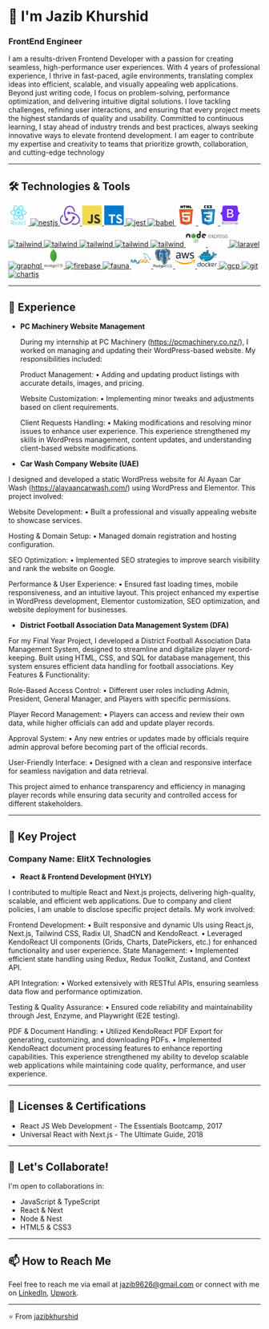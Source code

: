 # 👋 I'm Jazib Khurshid
### FrontEnd Engineer



I am a results-driven Frontend Developer with a passion for creating seamless, high-performance user experiences. With 4 years of professional experience, I thrive in fast-paced, agile environments, translating complex ideas into efficient, scalable, and visually appealing web applications. Beyond just writing code, I focus on problem-solving, performance optimization, and delivering intuitive digital solutions. I love tackling challenges, refining user interactions, and ensuring that every project meets the highest standards of quality and usability.
Committed to continuous learning, I stay ahead of industry trends and best practices, always seeking innovative ways to elevate frontend development. I am eager to contribute my expertise and creativity to teams that prioritize growth, collaboration, and cutting-edge technology

---

## 🛠️ Technologies & Tools

<p align="left"> <a href="https://reactjs.org/" target="_blank" rel="noreferrer"> <img src="https://raw.githubusercontent.com/devicons/devicon/master/icons/react/react-original-wordmark.svg" alt="react" width="40" height="40"/> </a> <a href="https://nestjs.com/" target="_blank" rel="noreferrer"> <img src="https://cdn.worldvectorlogo.com/logos/next-js.svg" alt="nestjs" width="40" height="40"/> </a> <a href="https://redux.js.org" target="_blank" rel="noreferrer"> <img src="https://raw.githubusercontent.com/devicons/devicon/master/icons/redux/redux-original.svg" alt="redux" width="40" height="40"/> </a> <a href="https://developer.mozilla.org/en-US/docs/Web/JavaScript" target="_blank" rel="noreferrer"> <img src="https://raw.githubusercontent.com/devicons/devicon/master/icons/javascript/javascript-original.svg" alt="javascript" width="40" height="40"/> </a> <a href="https://www.typescriptlang.org/" target="_blank" rel="noreferrer"> <img src="https://raw.githubusercontent.com/devicons/devicon/master/icons/typescript/typescript-original.svg" alt="typescript" width="40" height="40"/> </a>   <a href="https://jestjs.io" target="_blank" rel="noreferrer"> <img src="https://www.vectorlogo.zone/logos/jestjsio/jestjsio-icon.svg" alt="jest" width="40" height="40"/> </a>  <a href="https://babeljs.io/" target="_blank" rel="noreferrer"> <img src="https://www.vectorlogo.zone/logos/babeljs/babeljs-icon.svg" alt="babel" width="40" height="40"/> </a><a href="https://www.w3.org/html/" target="_blank" rel="noreferrer"> <img src="https://raw.githubusercontent.com/devicons/devicon/master/icons/html5/html5-original-wordmark.svg" alt="html5" width="40" height="40"/> </a> <a href="https://www.w3schools.com/css/" target="_blank" rel="noreferrer"> <img src="https://raw.githubusercontent.com/devicons/devicon/master/icons/css3/css3-original-wordmark.svg" alt="css3" width="40" height="40"/> </a>  <a href="https://getbootstrap.com" target="_blank" rel="noreferrer"> <img src="https://raw.githubusercontent.com/devicons/devicon/master/icons/bootstrap/bootstrap-plain-wordmark.svg" alt="bootstrap" width="40" height="40"/> </a> <a href="https://tailwindcss.com/" target="_blank" rel="noreferrer"> <img src="https://www.vectorlogo.zone/logos/tailwindcss/tailwindcss-icon.svg" alt="tailwind" width="40" height="40"/> </a> <a href="https://styled-components.com/" target="_blank" rel="noreferrer"> <img src="https://miro.medium.com/v2/resize:fit:318/1*7jRD5QhgARucFKvRHFxpOg.png" alt="tailwind" width="40" height="40"/> </a> <a href="https://bulma.io/extensions/" target="_blank" rel="noreferrer"> <img src="https://image.pngaaa.com/787/6130787-middle.png" alt="tailwind" width="40" height="40"/> </a> <a href="https://mui.com/material-ui/" target="_blank" rel="noreferrer"> <img src="https://w7.pngwing.com/pngs/761/513/png-transparent-material-ui-logo.png" alt="tailwind" width="40" height="40"/></a><a href="https://ionicframework.com/docs/" target="_blank" rel="noreferrer"> <img src="https://banner2.cleanpng.com/20181126/aaz/kisspng-ionic-apache-cordova-software-framework-mobile-app-5bfc36aa6e20c6.7150215215432557224511.jpg" alt="tailwind" width="60" height="40"/></a><a href="https://nodejs.org" target="_blank" rel="noreferrer"> <img src="https://raw.githubusercontent.com/devicons/devicon/master/icons/nodejs/nodejs-original-wordmark.svg" alt="nodejs" width="40" height="40"/> </a><a href="https://expressjs.com" target="_blank" rel="noreferrer"> <img src="https://raw.githubusercontent.com/devicons/devicon/master/icons/express/express-original-wordmark.svg" alt="express" width="40" height="40"/> </a> <a href="https://laravel.com/docs/5.6/installation" target="_blank" rel="noreferrer"> <img src="https://encrypted-tbn0.gstatic.com/images?q=tbn:ANd9GcQEpZ8-IOtzlfXVDWcadW_cOjSGX9MKTFYibg&s" alt="laravel" width="40" height="40"/> </a><a href="https://graphql.org" target="_blank" rel="noreferrer"> <img src="https://www.vectorlogo.zone/logos/graphql/graphql-icon.svg" alt="graphql" width="40" height="40"/> </a><a href="https://www.mongodb.com/" target="_blank" rel="noreferrer"> <img src="https://raw.githubusercontent.com/devicons/devicon/master/icons/mongodb/mongodb-original-wordmark.svg" alt="mongodb" width="40" height="40"/> </a><a href="https://firebase.google.com/" target="_blank" rel="noreferrer"> <img src="https://www.vectorlogo.zone/logos/firebase/firebase-icon.svg" alt="firebase" width="40" height="40"/> </a><a href="https://fauna.com/" target="_blank" rel="noreferrer"> <img src="https://seeklogo.com/images/F/fauna-logo-DC9CCCF6DB-seeklogo.com.png" alt="fauna" width="40" height="40"/> </a><a href="https://www.mysql.com/" target="_blank" rel="noreferrer"> <img src="https://raw.githubusercontent.com/devicons/devicon/master/icons/mysql/mysql-original-wordmark.svg" alt="mysql" width="40" height="40"/> </a>   <a href="https://www.postgresql.org" target="_blank" rel="noreferrer"> <img src="https://raw.githubusercontent.com/devicons/devicon/master/icons/postgresql/postgresql-original-wordmark.svg" alt="postgresql" width="40" height="40"/> </a><a href="https://aws.amazon.com" target="_blank" rel="noreferrer"> <img src="https://raw.githubusercontent.com/devicons/devicon/master/icons/amazonwebservices/amazonwebservices-original-wordmark.svg" alt="aws" width="40" height="40"/> </a>  <a href="https://www.docker.com/" target="_blank" rel="noreferrer"> <img src="https://raw.githubusercontent.com/devicons/devicon/master/icons/docker/docker-original-wordmark.svg" alt="docker" width="40" height="40"/> </a><a href="https://cloud.google.com" target="_blank" rel="noreferrer"> <img src="https://www.vectorlogo.zone/logos/google_cloud/google_cloud-icon.svg" alt="gcp" width="40" height="40"/> </a> <a href="https://git-scm.com/" target="_blank" rel="noreferrer"> <img src="https://www.vectorlogo.zone/logos/git-scm/git-scm-icon.svg" alt="git" width="40" height="40"/> </a><a href="https://www.chartjs.org" target="_blank" rel="noreferrer"> <img src="https://www.chartjs.org/media/logo-title.svg" alt="chartjs" width="40" height="40"/> </a></p>

---

## 💼 Experience

- **PC Machinery Website Management** 
 
    During my internship at PC Machinery (https://pcmachinery.co.nz/), I worked on managing and updating their WordPress-based website.
    My responsibilities included:
    
    Product Management:
    • Adding and updating product listings with accurate details, images, and pricing.
    
    Website Customization:
    • Implementing minor tweaks and adjustments based on client requirements.
    
    Client Requests Handling:
    • Making modifications and resolving minor issues to enhance user experience.
    This experience strengthened my skills in WordPress management, content updates, and understanding client-based website modifications.

- **Car Wash Company Website (UAE)**

I designed and developed a static WordPress website for Al Ayaan Car Wash (https://alayaancarwash.com/) using WordPress and Elementor.
This project involved:

Website Development:
• Built a professional and visually appealing website to showcase services.
 
Hosting & Domain Setup:
• Managed domain registration and hosting configuration.

SEO Optimization:
• Implemented SEO strategies to improve search visibility and rank the website on Google.

Performance & User Experience:
• Ensured fast loading times, mobile responsiveness, and an intuitive layout.
This project enhanced my expertise in WordPress development, Elementor customization, SEO optimization, and website deployment for businesses.

- **District Football Association Data Management System (DFA)**

For my Final Year Project, I developed a District Football Association Data Management System, designed to streamline and digitalize player record-keeping. Built using HTML, CSS, and SQL for database management, this system ensures efficient data handling for football associations.
Key Features & Functionality:

Role-Based Access Control:
• Different user roles including Admin, President, General Manager, and Players with specific permissions.
 
Player Record Management:
• Players can access and review their own data, while higher officials can add and update player records.
 
Approval System:
• Any new entries or updates made by officials require admin approval before becoming part of the official records.

User-Friendly Interface:
• Designed with a clean and responsive interface for seamless navigation and data retrieval.

This project aimed to enhance transparency and efficiency in managing player records while ensuring data security and controlled access for different stakeholders.

---

## 🎯 Key Project
### Company Name: ElitX Technologies

- **React & Frontend Development (HYLY)**

I contributed to multiple React and Next.js projects, delivering high-quality, scalable, and efficient web applications. Due to company and client policies, I am unable to disclose specific project details.
My work involved:

Frontend Development: 
• Built responsive and dynamic UIs using React.js, Next.js, Tailwind CSS, Radix UI, ShadCN and KendoReact.
• Leveraged KendoReact UI components (Grids, Charts, DatePickers, etc.) for enhanced functionality and user experience. State Management:
• Implemented efficient state handling using Redux, Redux Toolkit, Zustand, and Context API.

API Integration:
• Worked extensively with RESTful APIs, ensuring seamless data flow and performance optimization.

Testing & Quality Assurance:
• Ensured code reliability and maintainability through Jest, Enzyme, and Playwright (E2E testing).
 
PDF & Document Handling:
• Utilized KendoReact PDF Export for generating, customizing, and downloading PDFs.
• Implemented KendoReact document processing features to enhance reporting capabilities.
This experience strengthened my ability to develop scalable web applications while maintaining code quality, performance, and user experience.
 
---

## 🏅 Licenses & Certifications
- React JS Web Development - The Essentials Bootcamp, 2017
- Universal React with Next.js - The Ultimate Guide, 2018

---

## 🤝 Let's Collaborate!

I'm open to collaborations in:

- JavaScript & TypeScript
- React & Next
- Node & Nest
- HTML5 & CSS3
---

## 📫 How to Reach Me

Feel free to reach me via email at [jazib9626@gmail.com](mailto:jazib9626@gmail.com) or connect with me on [LinkedIn](https://www.linkedin.com/in/assadakram/), [Upwork](https://www.linkedin.com/in/jazib-khurshid).

---

⭐️ From [jazibkhurshid](https://github.com/jazibkhurshid2019)

